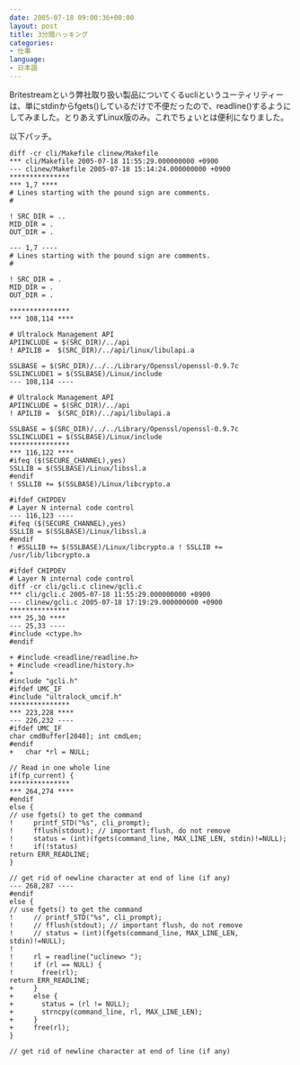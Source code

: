 ```yaml
---
date: 2005-07-18 09:00:36+00:00
layout: post
title: 3分間ハッキング
categories:
- 仕事
language:
- 日本語
---
```


Britestreamという弊社取り扱い製品についてくるucliというユーティリティーは、単にstdinからfgets()しているだけで不便だったので、readline()するようにしてみました。とりあえずLinux版のみ。これでちょいとは便利になりました。

以下パッチ。

    
    diff -cr cli/Makefile clinew/Makefile
    *** cli/Makefile 2005-07-18 11:55:29.000000000 +0900
    --- clinew/Makefile 2005-07-18 15:14:24.000000000 +0900
    ***************
    *** 1,7 ****
    # Lines starting with the pound sign are comments.
    #
    
    ! SRC_DIR = ..
    MID_DIR = .
    OUT_DIR = .
    
    --- 1,7 ----
    # Lines starting with the pound sign are comments.
    #
    
    ! SRC_DIR = .
    MID_DIR = .
    OUT_DIR = .
    
    ***************
    *** 108,114 ****
    
    # Ultralock Management API
    APIINCLUDE = $(SRC_DIR)/../api
    ! APILIB =  $(SRC_DIR)/../api/linux/libulapi.a
    
    SSLBASE = $(SRC_DIR)/../../Library/Openssl/openssl-0.9.7c
    SSLINCLUDE1 = $(SSLBASE)/Linux/include
    --- 108,114 ----
    
    # Ultralock Management API
    APIINCLUDE = $(SRC_DIR)/../api
    ! APILIB =  $(SRC_DIR)/../api/libulapi.a
    
    SSLBASE = $(SRC_DIR)/../../Library/Openssl/openssl-0.9.7c
    SSLINCLUDE1 = $(SSLBASE)/Linux/include
    ***************
    *** 116,122 ****
    #ifeq ($(SECURE_CHANNEL),yes)
    SSLLIB = $(SSLBASE)/Linux/libssl.a
    #endif
    ! SSLLIB += $(SSLBASE)/Linux/libcrypto.a
    
    #ifdef CHIPDEV
    # Layer N internal code control
    --- 116,123 ----
    #ifeq ($(SECURE_CHANNEL),yes)
    SSLLIB = $(SSLBASE)/Linux/libssl.a
    #endif
    ! #SSLLIB += $(SSLBASE)/Linux/libcrypto.a ! SSLLIB += /usr/lib/libcrypto.a
    
    #ifdef CHIPDEV
    # Layer N internal code control
    diff -cr cli/gcli.c clinew/gcli.c
    *** cli/gcli.c 2005-07-18 11:55:29.000000000 +0900
    --- clinew/gcli.c 2005-07-18 17:19:29.000000000 +0900
    ***************
    *** 25,30 ****
    --- 25,33 ----
    #include <ctype.h>
    #endif
    
    + #include <readline/readline.h>
    + #include <readline/history.h>
    +
    #include "gcli.h"
    #ifdef UMC_IF
    #include "ultralock_umcif.h"
    ***************
    *** 223,228 ****
    --- 226,232 ----
    #ifdef UMC_IF
    char cmdBuffer[2048]; int cmdLen;
    #endif
    +   char *rl = NULL;
    
    // Read in one whole line
    if(fp_current) {
    ***************
    *** 264,274 ****
    #endif
    else {
    // use fgets() to get the command
    !     printf_STD("%s", cli_prompt);
    !     fflush(stdout); // important flush, do not remove
    !     status = (int)(fgets(command_line, MAX_LINE_LEN, stdin)!=NULL);
    !     if(!status)
    return ERR_READLINE;
    }
    
    // get rid of newline character at end of line (if any)
    --- 268,287 ----
    #endif
    else {
    // use fgets() to get the command
    !     // printf_STD("%s", cli_prompt);
    !     // fflush(stdout); // important flush, do not remove
    !     // status = (int)(fgets(command_line, MAX_LINE_LEN, stdin)!=NULL);
    !
    !     rl = readline("uclinew> ");
    !     if (rl == NULL) {
    !       free(rl);
    return ERR_READLINE;
    +     }
    +     else {
    +       status = (rl != NULL);
    +       strncpy(command_line, rl, MAX_LINE_LEN);
    +     }
    +     free(rl);
    }
    
    // get rid of newline character at end of line (if any)
